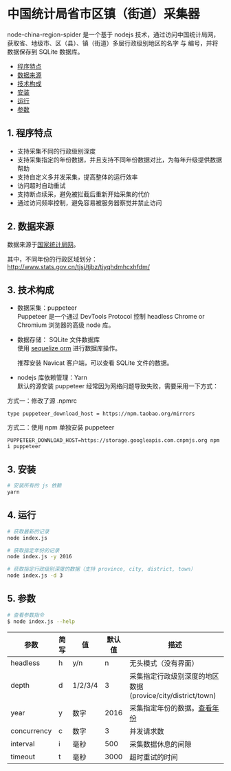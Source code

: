 # 中国统计局省市区镇（街道）采集器
node-china-region-spider 是一个基于 nodejs 技术，通过访问中国统计局网，获取省、地级市、区（县）、镇（街道）多层行政级别地区的名字 与 编号，并将数据保存到 SQLite 数据库。

- [程序特点](#程序特点)
- [数据来源](#数据来源)
- [技术构成](#技术构成)
- [安装](#安装)
- [运行](#运行)
- [参数](#参数)


## 1. 程序特点
- 支持采集不同的行政级别深度
- 支持采集指定的年份数据，并且支持不同年份数据对比，为每年升级提供数据帮助
- 支持自定义多并发采集，提高整体的运行效率
- 访问超时自动重试
- 支持断点续采，避免被拦截后重新开始采集的代价
- 通过访问频率控制，避免容易被服务器察觉并禁止访问

## 2. 数据来源
数据来源于[国家统计局网](http://www.stats.gov.cn)。  

其中，不同年份的行政区域划分： http://www.stats.gov.cn/tjsj/tjbz/tjyqhdmhcxhfdm/  

## 3. 技术构成
- 数据采集：puppeteer  
  Puppeteer 是一个通过 DevTools Protocol 控制 headless Chrome or Chromium 浏览器的高级 node 库。

- 数据存储： SQLite 文件数据库  
  使用 [sequelize orm](https://github.com/demopark/sequelize-docs-Zh-CN/blob/master/getting-started.md) 进行数据库操作。

  推荐安装 Navicat 客户端，可以查看 SQLite 文件的数据。

- nodejs 库依赖管理：Yarn  
  默认的源安装 puppeteer 经常因为网络问题导致失败，需要采用一下方式：

方式一：修改了源 .npmrc
  
```
type puppeteer_download_host = https://npm.taobao.org/mirrors
```

方式二：使用 npm 单独安装 puppeteer

```
PUPPETEER_DOWNLOAD_HOST=https://storage.googleapis.com.cnpmjs.org npm i puppeteer 
```

## 3. 安装
```sh
# 安装所有的 js 依赖
yarn
```

## 4. 运行
```sh
# 获取最新的记录
node index.js

# 获取指定年份的记录
node index.js -y 2016

# 获取指定行政级别深度的数据（支持 province, city, district, town）
node index.js -d 3
```

## 5. 参数


```sh
# 查看参数指令
$ node index.js --help
```


参数 | 简写 | 值 | 默认值 | 描述  
---|---|---|---|---  
headless | h | y/n | n | 无头模式（没有界面）  
depth | d | 1/2/3/4 | 3 | 采集指定行政级别深度的地区数据 (provice/city/district/town)  
year | y | 数字 | 2016 | 采集指定年份的数据。[查看年份](http://www.stats.gov.cn/tjsj/tjbz/tjyqhdmhcxhfdm/)  
concurrency | c | 数字 | 3 | 并发请求数  
interval | i | 毫秒 | 500 | 采集数据休息的间隙  
timeout | t | 毫秒 | 3000 | 超时重试的时间  
